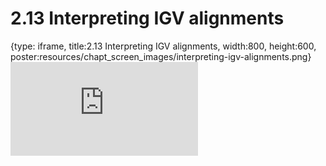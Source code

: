 # 2.13 Interpreting IGV alignments
 
{type: iframe, title:2.13 Interpreting IGV alignments, width:800, height:600, poster:resources/chapt_screen_images/interpreting-igv-alignments.png}
![](https://mccoy-lab.github.io/hgv_modules/no_toc/interpreting-igv-alignments.html)
 

 
